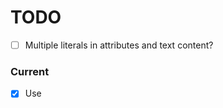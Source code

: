 # TODO

- [ ] Multiple literals in attributes and text content?


### Current

- [x] Use <template is=""> instead of <template id="">
- [x] Replace @nodedk/spec with spekk
- [x] Remove .npmrc
- [x] Inline templates
- [ ] Escaping: Run npm run test:watch escape and make them pass

- [ ] Error handling: See /docs/ERRORS.md

- [ ] Write README.md file with full docs
  - all syntax must be shown with examples

- [ ] Release as html6

- [ ] disabled="false" or disabled="${false}" removes the attribute

var booleanAttributes = [
  "disabled",
  "checked",
  "readonly",
  "required",
  "multiple",
  "selected",
  "autofocus",
  "hidden",
  "novalidate",
  "formnovalidate",
  "open",
  "controls",
  "loop",
  "muted",
  "default",
  "reversed",
  "scoped",
  "seamless",
  "async",
  "defer",
  "itemscope",
  "nomodule",
  "inert"
]

### Next

- [ ] Default prop values?
- [ ] Force prop values?

